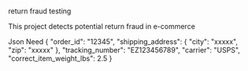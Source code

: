 # 
return fraud testing

This project detects potential return fraud in e-commerce

Json Need
{
  "order_id": "12345",
  "shipping_address": {
    "city": "xxxxx",
    "zip": "xxxxx"
  },
  "tracking_number": "EZ123456789",
  "carrier": "USPS",
  "correct_item_weight_lbs": 2.5
}
